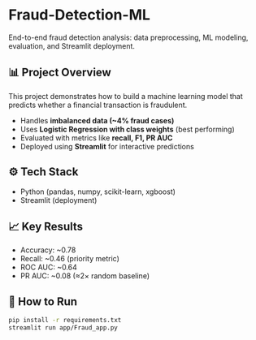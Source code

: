 # Fraud-Detection-ML

End-to-end fraud detection analysis: data preprocessing, ML modeling, evaluation, and Streamlit deployment.

## 📊 Project Overview
This project demonstrates how to build a machine learning model that predicts whether a financial transaction is fraudulent.  
- Handles **imbalanced data (~4% fraud cases)**  
- Uses **Logistic Regression with class weights** (best performing)  
- Evaluated with metrics like **recall, F1, PR AUC**  
- Deployed using **Streamlit** for interactive predictions  

## ⚙️ Tech Stack
- Python (pandas, numpy, scikit-learn, xgboost)  
- Streamlit (deployment)

## 📈 Key Results
- Accuracy: ~0.78  
- Recall: ~0.46 (priority metric)  
- ROC AUC: ~0.64  
- PR AUC: ~0.08 (≈2× random baseline)  

## 🚀 How to Run
```bash
pip install -r requirements.txt
streamlit run app/Fraud_app.py
